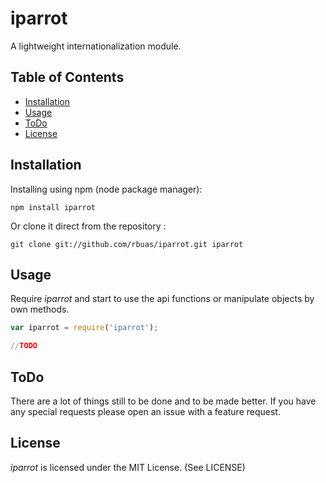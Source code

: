 # iparrot

A lightweight internationalization module.

## Table of Contents

 * [Installation](#installation)
 * [Usage](#usage)
 * [ToDo](#todo)
 * [License](#license)

## Installation

Installing using npm (node package manager):

    npm install iparrot

Or clone it direct from the repository :

    git clone git://github.com/rbuas/iparrot.git iparrot

## Usage

Require _iparrot_ and start to use the api functions or manipulate objects by own methods.

```javascript
var iparrot = require('iparrot');

//TODO
```

## ToDo

There are a lot of things still to be done and to be made better. If you have any special requests please open an issue with a feature request.

## License

_iparrot_ is licensed under the MIT License. (See LICENSE)